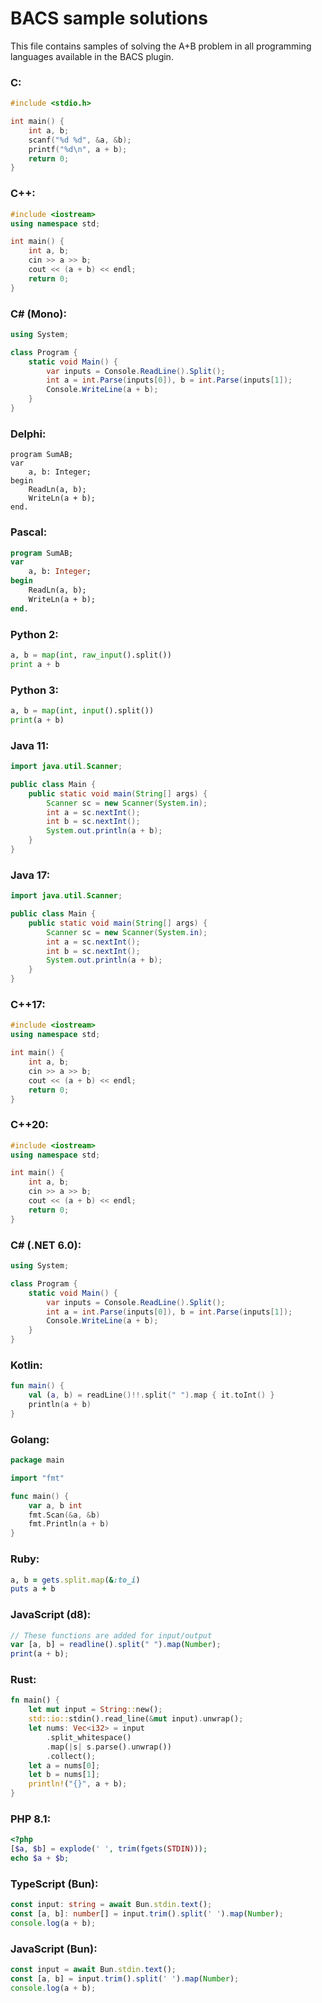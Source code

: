 # BACS sample solutions

This file contains samples of solving the A+B problem in all programming languages available in the BACS plugin.

### C:

```c
#include <stdio.h>

int main() {
    int a, b;
    scanf("%d %d", &a, &b);
    printf("%d\n", a + b);
    return 0;
}
```

### C++:

```cpp
#include <iostream>
using namespace std;

int main() {
    int a, b;
    cin >> a >> b;
    cout << (a + b) << endl;
    return 0;
}
```

### C# (Mono):

```csharp
using System;

class Program {
    static void Main() {
        var inputs = Console.ReadLine().Split();
        int a = int.Parse(inputs[0]), b = int.Parse(inputs[1]);
        Console.WriteLine(a + b);
    }
}
```

### Delphi:

```delphi
program SumAB;
var
    a, b: Integer;
begin
    ReadLn(a, b);
    WriteLn(a + b);
end.
```

### Pascal:

```pascal
program SumAB;
var
    a, b: Integer;
begin
    ReadLn(a, b);
    WriteLn(a + b);
end.
```

### Python 2:

```python
a, b = map(int, raw_input().split())
print a + b
```

### Python 3:

```python
a, b = map(int, input().split())
print(a + b)
```

### Java 11:

```java
import java.util.Scanner;

public class Main {
    public static void main(String[] args) {
        Scanner sc = new Scanner(System.in);
        int a = sc.nextInt();
        int b = sc.nextInt();
        System.out.println(a + b);
    }
}
```

### Java 17:

```java
import java.util.Scanner;

public class Main {
    public static void main(String[] args) {
        Scanner sc = new Scanner(System.in);
        int a = sc.nextInt();
        int b = sc.nextInt();
        System.out.println(a + b);
    }
}
```

### C++17:

```cpp
#include <iostream>
using namespace std;

int main() {
    int a, b;
    cin >> a >> b;
    cout << (a + b) << endl;
    return 0;
}
```

### C++20:

```cpp
#include <iostream>
using namespace std;

int main() {
    int a, b;
    cin >> a >> b;
    cout << (a + b) << endl;
    return 0;
}
```

### C# (.NET 6.0):

```csharp
using System;

class Program {
    static void Main() {
        var inputs = Console.ReadLine().Split();
        int a = int.Parse(inputs[0]), b = int.Parse(inputs[1]);
        Console.WriteLine(a + b);
    }
}
```

### Kotlin:

```kotlin
fun main() {
    val (a, b) = readLine()!!.split(" ").map { it.toInt() }
    println(a + b)
}
```

### Golang:

```go
package main

import "fmt"

func main() {
    var a, b int
    fmt.Scan(&a, &b)
    fmt.Println(a + b)
}
```

### Ruby:

```ruby
a, b = gets.split.map(&:to_i)
puts a + b
```

### JavaScript (d8):

```javascript
// These functions are added for input/output
var [a, b] = readline().split(" ").map(Number);
print(a + b);
```

### Rust:

```rust
fn main() {
    let mut input = String::new();
    std::io::stdin().read_line(&mut input).unwrap();
    let nums: Vec<i32> = input
        .split_whitespace()
        .map(|s| s.parse().unwrap())
        .collect();
    let a = nums[0];
    let b = nums[1];
    println!("{}", a + b);
}
```

### PHP 8.1:

```php
<?php
[$a, $b] = explode(' ', trim(fgets(STDIN)));
echo $a + $b;
```

### TypeScript (Bun):

```typescript
const input: string = await Bun.stdin.text();
const [a, b]: number[] = input.trim().split(' ').map(Number);
console.log(a + b);
```

### JavaScript (Bun):

```javascript
const input = await Bun.stdin.text();
const [a, b] = input.trim().split(' ').map(Number);
console.log(a + b);
```